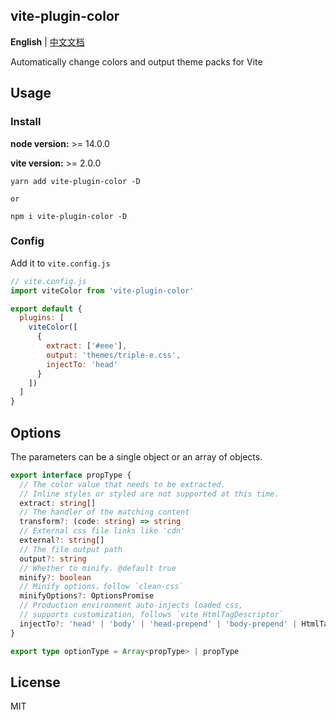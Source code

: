 <h2 align="left">vite-plugin-color</h2>

**English** | [中文文档](./README.zh_CN.md)

<p align="left">Automatically change colors and output theme packs for Vite</p>

## Usage

### Install

**node version:** >= 14.0.0

**vite version:** >= 2.0.0

```
yarn add vite-plugin-color -D

or

npm i vite-plugin-color -D
```

### Config

Add it to `vite.config.js`
```javascript
// vite.config.js
import viteColor from 'vite-plugin-color'

export default {
  plugins: [
    viteColor([
      {
        extract: ['#eee'],
        output: 'themes/triple-e.css',
        injectTo: 'head'
      }
    ])
  ]
}
```

## Options

The parameters can be a single object or an array of objects.

```ts
export interface propType {
  // The color value that needs to be extracted.
  // Inline styles or styled are not supported at this time.
  extract: string[]
  // The handler of the matching content
  transform?: (code: string) => string
  // External css file links like 'cdn'
  external?: string[]
  // The file output path
  output?: string
  // Whether to minify. @default true
  minify?: boolean
  // Minify options，follow `clean-css`
  minifyOptions?: OptionsPromise
  // Production environment auto-injects loaded css,
  // supports customization, follows `vite HtmlTagDescriptor`
  injectTo?: 'head' | 'body' | 'head-prepend' | 'body-prepend' | HtmlTagDescriptor
}

export type optionType = Array<propType> | propType
```

## License

MIT
